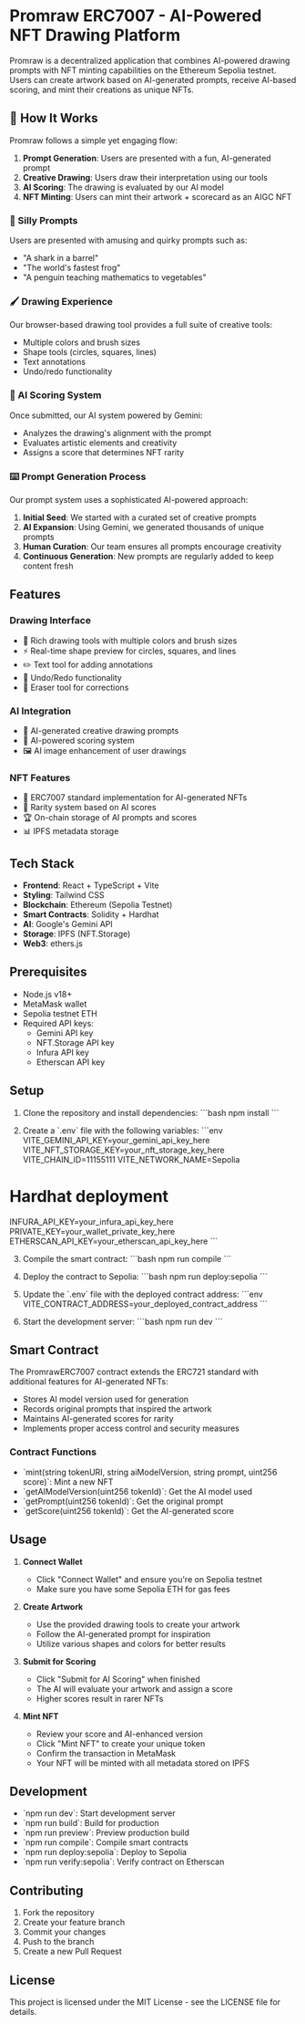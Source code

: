 # Promraw ERC7007 - AI-Powered NFT Drawing Platform

Promraw is a decentralized application that combines AI-powered drawing prompts with NFT minting capabilities on the Ethereum Sepolia testnet. Users can create artwork based on AI-generated prompts, receive AI-based scoring, and mint their creations as unique NFTs.

## 🎯 How It Works

Promraw follows a simple yet engaging flow:

1. **Prompt Generation**: Users are presented with a fun, AI-generated prompt
2. **Creative Drawing**: Users draw their interpretation using our tools
3. **AI Scoring**: The drawing is evaluated by our AI model
4. **NFT Minting**: Users can mint their artwork + scorecard as an AIGC NFT

### 🤪 Silly Prompts
Users are presented with amusing and quirky prompts such as:
- "A shark in a barrel"
- "The world's fastest frog"
- "A penguin teaching mathematics to vegetables"

### 🖌️ Drawing Experience
Our browser-based drawing tool provides a full suite of creative tools:
- Multiple colors and brush sizes
- Shape tools (circles, squares, lines)
- Text annotations
- Undo/redo functionality

### 🤖 AI Scoring System
Once submitted, our AI system powered by Gemini:
- Analyzes the drawing's alignment with the prompt
- Evaluates artistic elements and creativity
- Assigns a score that determines NFT rarity

### ⌨️ Prompt Generation Process
Our prompt system uses a sophisticated AI-powered approach:

1. **Initial Seed**: We started with a curated set of creative prompts
2. **AI Expansion**: Using Gemini, we generated thousands of unique prompts
3. **Human Curation**: Our team ensures all prompts encourage creativity
4. **Continuous Generation**: New prompts are regularly added to keep content fresh

## Features

### Drawing Interface
- 🎨 Rich drawing tools with multiple colors and brush sizes
- ⚡ Real-time shape preview for circles, squares, and lines
- ✏️ Text tool for adding annotations
- 🔄 Undo/Redo functionality
- 🧹 Eraser tool for corrections

### AI Integration
- 🤖 AI-generated creative drawing prompts
- 🎯 AI-powered scoring system
- 🖼️ AI image enhancement of user drawings

### NFT Features
- 🌟 ERC7007 standard implementation for AI-generated NFTs
- 💎 Rarity system based on AI scores
- 🏆 On-chain storage of AI prompts and scores
- 📊 IPFS metadata storage

## Tech Stack

- **Frontend**: React + TypeScript + Vite
- **Styling**: Tailwind CSS
- **Blockchain**: Ethereum (Sepolia Testnet)
- **Smart Contracts**: Solidity + Hardhat
- **AI**: Google's Gemini API
- **Storage**: IPFS (NFT.Storage)
- **Web3**: ethers.js

## Prerequisites

- Node.js v18+
- MetaMask wallet
- Sepolia testnet ETH
- Required API keys:
  - Gemini API key
  - NFT.Storage API key
  - Infura API key
  - Etherscan API key

## Setup

1. Clone the repository and install dependencies:
\`\`\`bash
npm install
\`\`\`

2. Create a \`.env\` file with the following variables:
\`\`\`env
VITE_GEMINI_API_KEY=your_gemini_api_key_here
VITE_NFT_STORAGE_KEY=your_nft_storage_key_here
VITE_CHAIN_ID=11155111
VITE_NETWORK_NAME=Sepolia

# Hardhat deployment
INFURA_API_KEY=your_infura_api_key_here
PRIVATE_KEY=your_wallet_private_key_here
ETHERSCAN_API_KEY=your_etherscan_api_key_here
\`\`\`

3. Compile the smart contract:
\`\`\`bash
npm run compile
\`\`\`

4. Deploy the contract to Sepolia:
\`\`\`bash
npm run deploy:sepolia
\`\`\`

5. Update the \`.env\` file with the deployed contract address:
\`\`\`env
VITE_CONTRACT_ADDRESS=your_deployed_contract_address
\`\`\`

6. Start the development server:
\`\`\`bash
npm run dev
\`\`\`

## Smart Contract

The PromrawERC7007 contract extends the ERC721 standard with additional features for AI-generated NFTs:

- Stores AI model version used for generation
- Records original prompts that inspired the artwork
- Maintains AI-generated scores for rarity
- Implements proper access control and security measures

### Contract Functions

- \`mint(string tokenURI, string aiModelVersion, string prompt, uint256 score)\`: Mint a new NFT
- \`getAIModelVersion(uint256 tokenId)\`: Get the AI model used
- \`getPrompt(uint256 tokenId)\`: Get the original prompt
- \`getScore(uint256 tokenId)\`: Get the AI-generated score

## Usage

1. **Connect Wallet**
   - Click "Connect Wallet" and ensure you're on Sepolia testnet
   - Make sure you have some Sepolia ETH for gas fees

2. **Create Artwork**
   - Use the provided drawing tools to create your artwork
   - Follow the AI-generated prompt for inspiration
   - Utilize various shapes and colors for better results

3. **Submit for Scoring**
   - Click "Submit for AI Scoring" when finished
   - The AI will evaluate your artwork and assign a score
   - Higher scores result in rarer NFTs

4. **Mint NFT**
   - Review your score and AI-enhanced version
   - Click "Mint NFT" to create your unique token
   - Confirm the transaction in MetaMask
   - Your NFT will be minted with all metadata stored on IPFS

## Development

- \`npm run dev\`: Start development server
- \`npm run build\`: Build for production
- \`npm run preview\`: Preview production build
- \`npm run compile\`: Compile smart contracts
- \`npm run deploy:sepolia\`: Deploy to Sepolia
- \`npm run verify:sepolia\`: Verify contract on Etherscan

## Contributing

1. Fork the repository
2. Create your feature branch
3. Commit your changes
4. Push to the branch
5. Create a new Pull Request

## License

This project is licensed under the MIT License - see the LICENSE file for details.